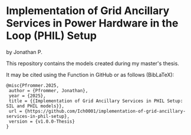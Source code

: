 # Implementation of Grid Ancillary Services in Power Hardware in the Loop (PHIL) Setup
  by Jonathan P.
  
This repository contains the models created during my master's thesis. 


It may be cited using the Function in GitHub or as follows (BibLaTeX):
```text
@misc{Pfrommer.2025,
 author = {Pfrommer, Jonathan},
 year = {2025},
 title = {{Implementation of Grid Ancillary Services in PHIL Setup: SIL and PHIL models}},
 url = {https://github.com/Ich0001/implementation-of-grid-ancillary-services-in-phil-setup},
 version = {v1.0.0-Thesis}
}
```
